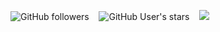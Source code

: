 <img alt="GitHub followers" src="https://img.shields.io/github/followers/priyanka25081999?style=social" /> &nbsp;&nbsp; <img alt="GitHub User's stars" src="https://img.shields.io/github/stars/priyanka25081999?style=social" /> &nbsp;&nbsp; ![](https://komarev.com/ghpvc/?username=priyanka25081999&color=green) 


<div align="center">
<!--<img height="165em" src="https://github-readme-stats.vercel.app/api/?username=priyanka25081999&layout=compact&show_icon=true&theme=algolia" alt="priyanka25081999-stats"/>-->
<!-- <img height="165em" src="http://github-readme-streak-stats.herokuapp.com?user=priyanka25081999&theme=algolia&background=0d1117&hide_border=true" /> -->
</div> 
<!--
**priyanka25081999/priyanka25081999** is a ✨ _special_ ✨ repository because its `README.md` (this file) appears on your GitHub profile.

Here are some ideas to get you started:

- 🔭 I’m currently working on ...
- 🌱 I’m currently learning ...
- 👯 I’m looking to collaborate on ...
- 🤔 I’m looking for help with ...
- 💬 Ask me about ...
- 📫 How to reach me: ...
- 😄 Pronouns: ...
- ⚡ Fun fact: ...
-->

<br>

<!--music
<br><br> Vibing to : 🎧  </strong></p>

[![Spotify](https://spotify-readme.sp-xd.vercel.app/api/spotify)](https://open.spotify.com/user/somnathpaul) <br>
<br>

![Snake animation](https://github.com/priyanka25081999/priyanka25081999/blob/output/github-contribution-grid-snake.svg)

-->

